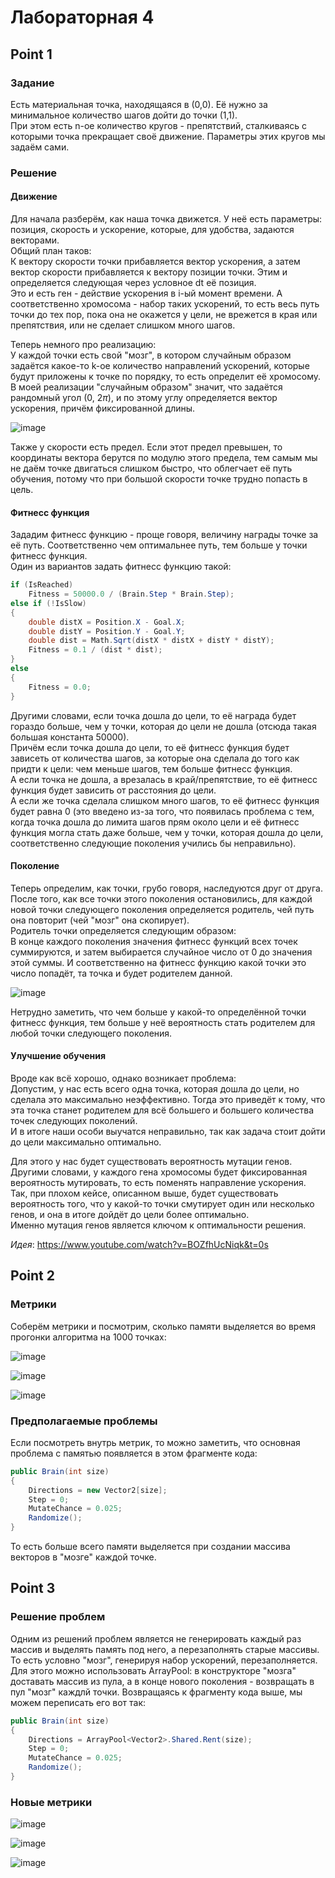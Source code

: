 # Лабораторная 4
## Point 1
### Задание
Есть материальная точка, находящаяся в (0,0). Её нужно за минимальное количество шагов дойти до точки (1,1).\
При этом есть n-ое количество кругов - препятствий, сталкиваясь с которыми точка прекращает своё движение. Параметры этих кругов мы задаём сами.
### Решение
#### Движение
Для начала разберём, как наша точка движется. У неё есть параметры: позиция, скорость и ускорение, которые, для удобства, задаются векторами.\
Общий план таков:\
К вектору скорости точки прибавляется вектор ускорения, а затем вектор скорости прибавляется к вектору позиции точки. Этим и определяется следующая через условное dt её позиция.\
Это и есть ген - действие ускорения в i-ый момент времени. А соответственно хромосома - набор таких ускорений, то есть весь путь точки до тех пор, пока она не окажется у цели, не врежется в края или препятствия, или не сделает слишком много шагов.

Теперь немного про реализацию:\
У каждой точки есть свой "мозг", в котором случайным образом задаётся какое-то k-ое количество направлений ускорений, которые будут приложены к точке по порядку, то есть определит её хромосому.\
В моей реализации "случайным образом" значит, что задаётся рандомный угол (0, 2$\pi$), и по этому углу определяется вектор ускорения, причём фиксированной длины.

![image](https://user-images.githubusercontent.com/79001610/169453727-32c8722d-4d08-4306-b4b8-cd0f6210e1e7.png)

Также у скорости есть предел. Если этот предел превышен, то координаты вектора берутся по модулю этого предела, тем самым мы не даём точке двигаться слишком быстро, что облегчает её путь обучения, потому что при большой скорости точке трудно попасть в цель.

#### Фитнесс функция
Зададим фитнесс функцию - проще говоря, величину награды точке за её путь. Соответственно чем оптимальнее путь, тем больше у точки фитнесс функция.\
Один из вариантов задать фитнесс функцию такой:
```cs
if (IsReached)
    Fitness = 50000.0 / (Brain.Step * Brain.Step);
else if (!IsSlow)
{
    double distX = Position.X - Goal.X;
    double distY = Position.Y - Goal.Y;
    double dist = Math.Sqrt(distX * distX + distY * distY);
    Fitness = 0.1 / (dist * dist);
}
else
{
    Fitness = 0.0;
}
```
Другими словами, если точка дошла до цели, то её награда будет гораздо больше, чем у точки, которая до цели не дошла (отсюда такая большая константа 50000).\
Причём если точка дошла до цели, то её фитнесс функция будет зависеть от количества шагов, за которые она сделала до того как придти к цели: чем меньше шагов, тем больше фитнесс функция.\
А если точка не дошла, а врезалась в край/препятствие, то её фитнесс функция будет зависить от расстояния до цели.\
А если же точка сделала слишком много шагов, то её фитнесс функция будет равна 0 (это введено из-за того, что появилась проблема с тем, когда точка дошла до лимита шагов прям около цели и её фитнесс функция могла стать даже больше, чем у точки, которая дошла до цели, соответственно следующие поколения учились бы неправильно).

#### Поколение
Теперь определим, как точки, грубо говоря, наследуются друг от друга. После того, как все точки этого поколения остановились, для каждой новой точки следующего поколения определяется родитель, чей путь она повторит (чей "мозг" она скопирует).\
Родитель точки определяется следующим образом:\
В конце каждого поколения значения фитнесс функций всех точек суммируются, и затем выбирается случайное число от 0 до значения этой суммы. И соответственно на фитнесс функцию какой точки это число попадёт, та точка и будет родителем данной.

![image](https://user-images.githubusercontent.com/79001610/169456727-19b9b47b-aa5c-4779-9be8-a24262013983.png)

Нетрудно заметить, что чем больше у какой-то определённой точки фитнесс функция, тем больше у неё вероятность стать родителем для любой точки следующего поколения.

#### Улучшение обучения
Вроде как всё хорошо, однако возникает проблема:\
Допустим, у нас есть всего одна точка, которая дошла до цели, но сделала это максимально неэффективно. Тогда это приведёт к тому, что эта точка станет родителем для всё большего и большего количества точек следующих поколений.\
И в итоге наши особи выучатся неправильно, так как задача стоит дойти до цели максимально оптимально.

Для этого у нас будет существовать вероятность мутации генов. Другими словами, у каждого гена хромосомы будет фиксированная вероятность мутировать, то есть поменять направление ускорения. Так, при плохом кейсе, описанном выше, будет существовать вероятность того, что у какой-то точки смутирует один или несколько генов, и она в итоге дойдёт до цели более оптимально.\
Именно мутация генов является ключом к оптимальности решения.

_Идея_: https://www.youtube.com/watch?v=BOZfhUcNiqk&t=0s
## Point 2
### Метрики
Соберём метрики и посмотрим, сколько памяти выделяется во время прогонки алгоритма на 1000 точках:

![image](https://user-images.githubusercontent.com/79001610/169488772-050087d0-cb1a-4b9c-895e-763832641ffa.png)

![image](https://user-images.githubusercontent.com/79001610/169488558-9acadd28-ce3b-467e-9c96-5a9cd645e3d8.png)

![image](https://user-images.githubusercontent.com/79001610/169495389-4cb9cd4f-8eef-41bf-ba37-a2a962e8c5f0.png)

### Предполагаемые проблемы
Если посмотреть внутрь метрик, то можно заметить, что основная проблема с памятью появляется в этом фрагменте кода:
```cs
public Brain(int size)
{
    Directions = new Vector2[size];
    Step = 0;
    MutateChance = 0.025;
    Randomize();
}
```
То есть больше всего памяти выделяется при создании массива векторов в "мозге" каждой точке.
## Point 3
### Решение проблем
Одним из решений проблем является не генерировать каждый раз массив и выделять память под него, а перезаполнять старые массивы. То есть условно "мозг", генерируя набор ускорений, перезаполняется. Для этого можно использовать ArrayPool: в конструкторе "мозга" доставать массив из пула, а в конце нового поколения - возвращать в пул "мозг" каждлй точки. Возвращаясь к фрагменту кода выше, мы можем переписать его вот так:
```cs
public Brain(int size)
{
    Directions = ArrayPool<Vector2>.Shared.Rent(size);
    Step = 0;
    MutateChance = 0.025;
    Randomize();
}
```
### Новые метрики

![image](https://user-images.githubusercontent.com/79001610/169626224-b39b9c78-f90b-42ea-aa2a-924c4a9fecf1.png)

![image](https://user-images.githubusercontent.com/79001610/169626218-87285e9e-0542-4608-9c94-130688a760a5.png)

![image](https://user-images.githubusercontent.com/79001610/169626602-000e155f-219f-487d-b466-a7a38f2e5dcc.png)
